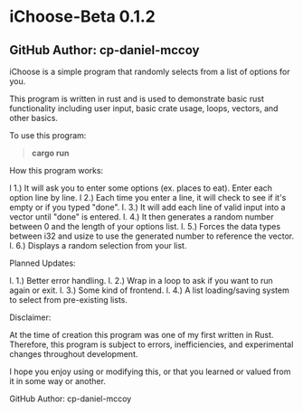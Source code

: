 # iChoose-Beta 0.1.2
## GitHub Author: cp-daniel-mccoy

iChoose is a simple program that randomly selects from a list of options for you.

This program is written in rust and is used to demonstrate basic rust functionality including user input, basic crate usage, loops, vectors, and other basics.

To use this program:
> **cargo run**

How this program works:

l 1.) It will ask you to enter some options (ex. places to eat). Enter each option line by line.
l 2.) Each time you enter a line, it will check to see if it's empty or if you typed "done".
l. 3.) It will add each line of valid input into a vector until "done" is entered.
l. 4.) It then generates a random number between 0 and the length of your options list.
l. 5.) Forces the data types between i32 and usize to use the generated number to reference the vector.
l. 6.) Displays a random selection from your list.

Planned Updates:

l. 1.) Better error handling.
l. 2.) Wrap in a loop to ask if you want to run again or exit.
l. 3.) Some kind of frontend.
l. 4.) A list loading/saving system to select from pre-existing lists.

Disclaimer:

At the time of creation this program was one of my first written in Rust. Therefore, this program is subject to errors, inefficiencies, and experimental changes throughout development.

I hope you enjoy using or modifying this, or that you learned or valued from it in some way or another.

GitHub Author: cp-daniel-mccoy
